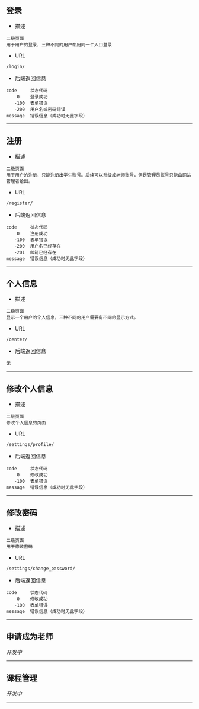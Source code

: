 ## 登录

* 描述

```
二级页面
用于用户的登录，三种不同的用户都用同一个入口登录
```

* URL

```
/login/
```

* 后端返回信息

```
code     状态代码
    0	 登录成功
   -100  表单错误
   -200  用户名或密码错误
message  错误信息（成功时无此字段）
```

---

## 注册

* 描述

```
二级页面
用于用户的注册，只能注册出学生账号。后续可以升级成老师账号，但是管理员账号只能由网站管理者给出。
```

* URL

```
/register/
```

* 后端返回信息

```
code     状态代码
    0	 注册成功
   -100  表单错误
   -200  用户名已经存在
   -201  邮箱已经存在
message  错误信息（成功时无此字段）
```

---

## 个人信息

* 描述

```
二级页面
显示一个用户的个人信息，三种不同的用户需要有不同的显示方式。
```

* URL

```
/center/
```

* 后端返回信息

```
无
```

---

## 修改个人信息

* 描述

```
二级页面
修改个人信息的页面
```

* URL

```
/settings/profile/
```

* 后端返回信息

```
code     状态代码
    0    修改成功
   -100  表单错误
message  错误信息（成功时无此字段）
```

---

## 修改密码

* 描述

```
二级页面
用于修改密码
```

* URL

```
/settings/change_password/
```

* 后端返回信息

```
code     状态代码
    0    修改成功
   -100  表单错误
message  错误信息（成功时无此字段）
```

---

## 申请成为老师

*开发中*

---

## 课程管理

*开发中*

---
